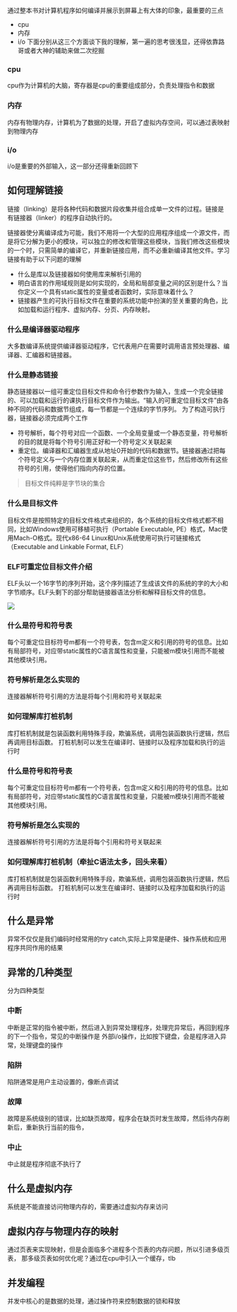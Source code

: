 通过整本书对计算机程序如何编译并展示到屏幕上有大体的印象，最重要的三点
* cpu
* 内存
* i/o
下面分别从这三个方面谈下我的理解，第一遍的思考很浅显，还得依靠路哥或者大神的辅助来做二次挖掘

### cpu
cpu作为计算机的大脑，寄存器是cpu的重要组成部分，负责处理指令和数据

### 内存
内存有物理内存，计算机为了数据的处理，开启了虚拟内存空间，可以通过表映射到物理内存

### i/o
i/o是重要的外部输入，这一部分还得重新回顾下


## 如何理解链接
链接（linking）是将各种代码和数据片段收集并组合成单一文件的过程。链接是有链接器（linker）的程序自动执行的。

链接器使分离编译成为可能，我们不用将一个大型的应用程序组成一个源文件，而是将它分解为更小的模块，可以独立的修改和管理这些模块，当我们修改这些模块的一个时，只需简单的编译它，并重新链接应用，而不必重新编译其他文件。学习链接有助于以下问题的理解

* 什么是库以及链接器如何使用库来解析引用的
* 明白语言的作用域规则是如何实现的，全局和局部变量之间的区别是什么？当你定义一个具有static属性的变量或者函数时，实际意味着什么？
* 链接器产生的可执行目标文件在重要的系统功能中扮演的至关重要的角色，比如加载和运行程序、虚拟内存、分页、内存映射。

### 什么是编译器驱动程序
大多数编译系统提供编译器驱动程序，它代表用户在需要时调用语言预处理器、编译器、汇编器和链接器。

### 什么是静态链接
静态链接器以一组可重定位目标文件和命令行参数作为输入，生成一个完全链接的、可以加载和运行的课执行目标文件作为输出。“输入的可重定位目标文件”由各种不同的代码和数据节组成，每一节都是一个连续的字节序列。
为了构造可执行器，链接器必须完成两个工作
* 符号解析，每个符号对应一个函数、一个全局变量或一个静态变量，符号解析的目的就是将每个符号引用正好和一个符号定义关联起来
* 重定位。编译器和汇编器生成从地址0开始的代码和数据节。链接器通过把每个符号定义与一个内存位置关联起来，从而重定位这些节，然后修改所有这些符号的引用，使得他们指向内存的位置。

> 目标文件纯粹是字节块的集合

### 什么是目标文件

目标文件是按照特定的目标文件格式来组织的，各个系统的目标文件格式都不相同，比如Windows使用可移植可执行（Portable Executable, PE）格式，Mac使用Mach-O格式。现代x86-64 Linux和Unix系统使用可执行可链接格式（Executable and Linkable Format, ELF）

### ELF可重定位目标文件介绍
ELF头以一个16字节的序列开始，这个序列描述了生成该文件的系统的字的大小和字节顺序。ELF头剩下的部分帮助链接器语法分析和解释目标文件的信息。

![](https://user-gold-cdn.xitu.io/2020/6/5/172832ec700a39bd?w=285&h=323&f=png&s=72918)

### 什么是符号和符号表

每个可重定位目标符号m都有一个符号表，包含m定义和引用的符号的信息。比如有局部符号，对应带static属性的C语言属性和变量，只能被m模块引用而不能被其他模块引用。

### 符号解析是怎么实现的
连接器解析符号引用的方法是将每个引用和符号关联起来

### 如何理解库打桩机制
库打桩机制就是包装函数利用特殊手段，欺骗系统，调用包装函数执行逻辑，然后再调用目标函数。
打桩机制可以发生在编译时、链接时以及程序加载和执行的运行时


### 什么是符号和符号表

每个可重定位目标符号m都有一个符号表，包含m定义和引用的符号的信息。比如有局部符号，对应带static属性的C语言属性和变量，只能被m模块引用而不能被其他模块引用。

### 符号解析是怎么实现的
连接器解析符号引用的方法是将每个引用和符号关联起来

### 如何理解库打桩机制（牵扯C语法太多，回头来看）
库打桩机制就是包装函数利用特殊手段，欺骗系统，调用包装函数执行逻辑，然后再调用目标函数。
打桩机制可以发生在编译时、链接时以及程序加载和执行的运行时

## 什么是异常
异常不仅仅是我们编码时经常用的try catch,实际上异常是硬件、操作系统和应用程序共同作用的结果

## 异常的几种类型
分为四种类型
### 中断
中断是正常的指令被中断，然后进入到异常处理程序，处理完异常后，再回到程序的下一个指令，常见的中断操作是
外部i/o操作，比如按下键盘，会是程序进入异常，处理键盘的操作
### 陷阱
陷阱通常是用户主动设置的，像断点调试
### 故障
故障是系统级别的错误，比如缺页故障，程序会在缺页时发生故障，然后待内存刷新后，重新执行当前的指令，
### 中止
中止就是程序彻底不执行了

## 什么是虚拟内存
系统是不能直接访问物理内存的，需要通过虚拟内存来访问
## 虚拟内存与物理内存的映射
通过页表来实现映射，但是会面临多个进程多个页表的内存问题，所以引进多级页表，
那多级页表如何优化呢？通过在cpu中引入一个缓存，tlb

## 并发编程
并发中核心的是数据的处理，通过操作符来控制数据的锁和释放


